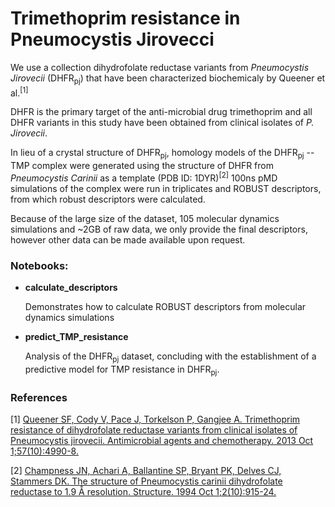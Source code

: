 # Trimethoprim resistance in Pneumocystis Jirovecci

We use a collection dihydrofolate reductase variants from *Pneumocystis Jirovecii*  (DHFR<sub>pj</sub>) that have been characterized biochemicaly by Queener et al.<sup>[1]</sup>  

DHFR is the primary target of the anti-microbial drug trimethoprim and all DHFR variants in this study have been obtained from clinical isolates of *P. Jirovecii*.

In lieu of a crystal structure of DHFR<sub>pj</sub>, homology models of the DHFR<sub>pj</sub> -- TMP complex were generated using the structure of DHFR from *Pneumocystis Carinii* as a template (PDB ID: 1DYR)<sup>[2]</sup> 100ns pMD simulations of the complex were run in triplicates and ROBUST descriptors, from which robust descriptors were calculated.

Because of the large size of the dataset, 105 molecular dynamics simulations and ~2GB of raw data, we only provide the final descriptors, however other data can be made available upon request.

### Notebooks:

* **calculate_descriptors**

    Demonstrates how to calculate ROBUST descriptors from molecular dynamics simulations


* **predict_TMP_resistance**

    Analysis of the DHFR<sub>pj</sub> dataset, concluding with the establishment of a predictive model for TMP resistance in DHFR<sub>pj</sub>.


### References
[1] [Queener SF, Cody V, Pace J, Torkelson P, Gangjee A. Trimethoprim resistance of dihydrofolate reductase variants from clinical isolates of Pneumocystis jirovecii. Antimicrobial agents and chemotherapy. 2013 Oct 1;57(10):4990-8.](https://aac.asm.org/content/57/10/4990.short)

[2] [Champness JN, Achari A, Ballantine SP, Bryant PK, Delves CJ, Stammers DK. The structure of Pneumocystis carinii dihydrofolate reductase to 1.9 Å resolution. Structure. 1994 Oct 1;2(10):915-24.](https://www.sciencedirect.com/science/article/pii/S096921269400093X)
